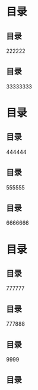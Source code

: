 
# 目录
## 目录
222222
## 目录
33333333
# 目录
## 目录
444444
## 目录
555555
## 目录
6666666
# 目录
## 目录
777777
## 目录
777888
## 目录
9999
## 目录



